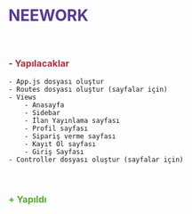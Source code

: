 # <span style="color:#583893">NEEWORK</span>

</br>

### <span style="color:#AC2F3C"> - Yapılacaklar</span>

    - App.js dosyası oluştur
    - Routes dosyası oluştur (sayfalar için)
    - Views
        - Anasayfa
        - Sidebar
        - İlan Yayınlama sayfası
        - Profil sayfası
        - Sipariş verme sayfası
        - Kayıt Ol sayfası
        - Giriş Sayfası
    - Controller dosyası oluştur (sayfalar için)

</br>

### <span style="color:#53AC2F"> + Yapıldı</span>
